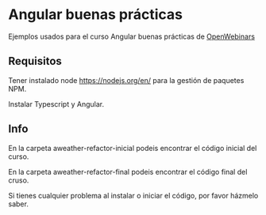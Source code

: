 # Angular buenas prácticas

Ejemplos usados para el curso Angular buenas prácticas de [OpenWebinars](https://openwebinars.net/)

## Requisitos

Tener instalado node https://nodejs.org/en/ para la gestión de paquetes NPM.

Instalar Typescript y Angular.

## Info

En la carpeta aweather-refactor-inicial podeis encontrar el código inicial del curso.

En la carpeta aweather-refactor-final podeis encontrar el código final del cruso.

Si tienes cualquier problema al instalar o iniciar el código, por favor házmelo saber.